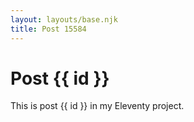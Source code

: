 ```yaml
---
layout: layouts/base.njk
title: Post 15584
---
```


# Post {{ id }}

This is post {{ id }} in my Eleventy project.
